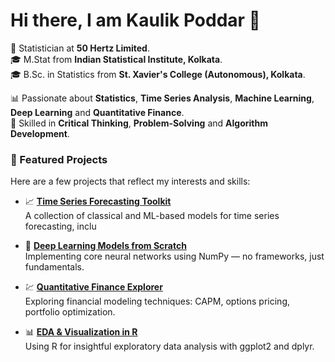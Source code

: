 # Hi there, I am Kaulik Poddar 👋

🎯 Statistician at **50 Hertz Limited**.  
🎓 M.Stat from **Indian Statistical Institute, Kolkata**.  
🎓 B.Sc. in Statistics from **St. Xavier's College (Autonomous), Kolkata**.

📊 Passionate about **Statistics**, **Time Series Analysis**, **Machine Learning**, **Deep Learning** and **Quantitative Finance**.  
🧠 Skilled in **Critical Thinking**, **Problem-Solving** and **Algorithm Development**.

### 🚀 Featured Projects

Here are a few projects that reflect my interests and skills:

- 📈 [**Time Series Forecasting Toolkit**](https://github.com/kp463/Statistical-Analysis-of-Rare-Events)  
  A collection of classical and ML-based models for time series forecasting, inclu

- 🧠 [**Deep Learning Models from Scratch**](https://github.com/KaulikPoddar/DL-From-Scratch)  
  Implementing core neural networks using NumPy — no frameworks, just fundamentals.

- 💹 [**Quantitative Finance Explorer**](https://github.com/KaulikPoddar/Quant-Finance-Explorer)  
  Exploring financial modeling techniques: CAPM, options pricing, portfolio optimization.

- 📊 [**EDA & Visualization in R**](https://github.com/KaulikPoddar/EDA-in-R)  
  Using R for insightful exploratory data analysis with ggplot2 and dplyr.
